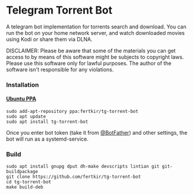 # Telegram Torrent Bot

A telegram bot implementation for torrents search and download.
You can run the bot on your home network server, and watch downloaded movies using Kodi or share them via DLNA.

DISCLAIMER: Please be aware that some of the materials you can get access to by means of this software might be subjects to copyright laws. Please use this software only for lawful purposes. The author of the software isn't responsible for any violations.

### Installation

#### [Ubuntu PPA](https://launchpad.net/~fertkir/+archive/ubuntu/tg-torrent-bot)
```
sudo add-apt-repository ppa:fertkir/tg-torrent-bot
sudo apt update
sudo apt install tg-torrent-bot
```
Once you enter bot token (take it from [@BotFather](https://t.me/BotFather)) and other settings, the bot will run as a systemd-service.

### Build
```
sudo apt install gnupg dput dh-make devscripts lintian git git-buildpackage
git clone https://github.com/fertkir/tg-torrent-bot
cd tg-torrent-bot
make build-deb
```
